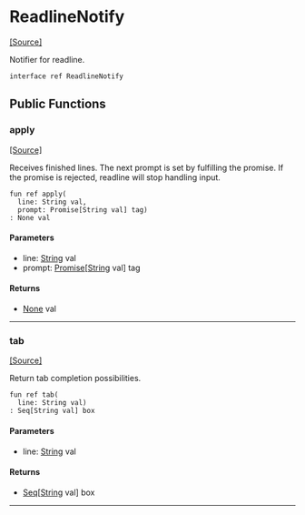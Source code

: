 # ReadlineNotify
<span class="source-link">[[Source]](src/term/readline_notify.md#L-0-3)</span>

Notifier for readline.


```pony
interface ref ReadlineNotify
```

## Public Functions

### apply
<span class="source-link">[[Source]](src/term/readline_notify.md#L-0-7)</span>


Receives finished lines. The next prompt is set by fulfilling the promise.
If the promise is rejected, readline will stop handling input.


```pony
fun ref apply(
  line: String val,
  prompt: Promise[String val] tag)
: None val
```
#### Parameters

*   line: [String](builtin-String.md) val
*   prompt: [Promise](promises-Promise.md)\[[String](builtin-String.md) val\] tag

#### Returns

* [None](builtin-None.md) val

---

### tab
<span class="source-link">[[Source]](src/term/readline_notify.md#L-0-14)</span>


Return tab completion possibilities.


```pony
fun ref tab(
  line: String val)
: Seq[String val] box
```
#### Parameters

*   line: [String](builtin-String.md) val

#### Returns

* [Seq](builtin-Seq.md)\[[String](builtin-String.md) val\] box

---

